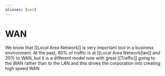 ```yaml
---
aliases: [wan]
---
```

# WAN
We know that [[Local Area Network]] is very important tool in a business environment. At the past, 80% of traffic is at [[Local Area Network|lan]] and 20% to WAN, but it is a different model now with great [[Traffic]] going to the WAN rather than to the LAN and this drives the corporation into creating high speed WAN